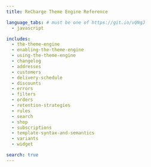 ```yaml
---
title: ReCharge Theme Engine Reference

language_tabs: # must be one of https://git.io/vQNgJ
  - javascript

includes:
  - the-theme-engine
  - enabling-the-theme-engine
  - using-the-theme-engine
  - changelog
  - addresses
  - customers
  - delivery-schedule
  - discounts
  - errors
  - filters
  - orders
  - retention-strategies
  - rules
  - search
  - shop
  - subscriptions
  - template-syntax-and-semantics
  - variants
  - widget

search: true
---
```

